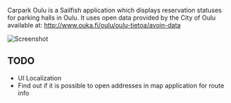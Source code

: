 Carpark Oulu is a Sailfish application which displays reservation
statuses for parking halls in Oulu. It uses open data provided by the
City of Oulu available at: http://www.ouka.fi/oulu/oulu-tietoa/avoin-data

![Screenshot](http://iiska.github.io/harbour-carpark-oulu/images/screenshot_app.png)

## TODO

- UI Localization
- Find out if it is possible to open addresses in map application for
  route info
